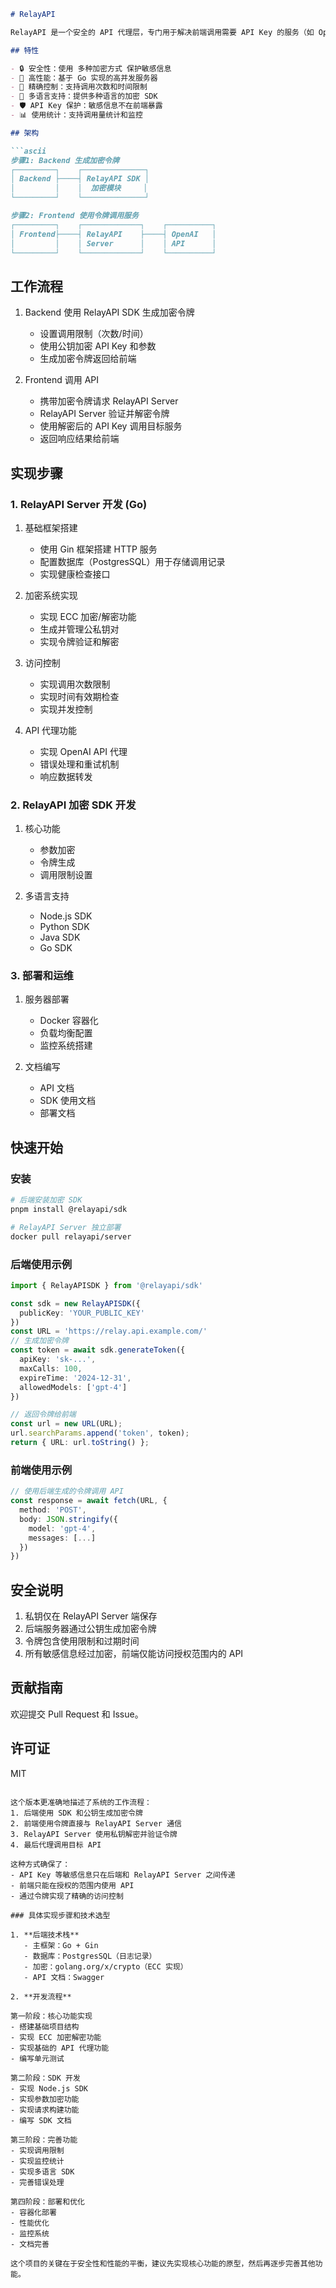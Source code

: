 
```markdown:README.md
# RelayAPI

RelayAPI 是一个安全的 API 代理层，专门用于解决前端调用需要 API Key 的服务（如 OpenAI）时的安全问题。通过多种加密方式和访问控制，实现安全可控的 API 调用，支持多种语言的 SDK ，前端可直接使用各 AI 厂商的标准 API ，仅修改 BaseURL, 无需改动任何代码。

## 特性

- 🔒 安全性：使用 多种加密方式 保护敏感信息
- 🚀 高性能：基于 Go 实现的高并发服务器
- 🎯 精确控制：支持调用次数和时间限制
- 🔌 多语言支持：提供多种语言的加密 SDK
- 🛡️ API Key 保护：敏感信息不在前端暴露
- 📊 使用统计：支持调用量统计和监控

## 架构

```ascii
步骤1: Backend 生成加密令牌
┌─────────┐    ┌──────────────┐
│ Backend ├────┤ RelayAPI SDK │
│         │    │  加密模块     │
└─────────┘    └──────────────┘

步骤2: Frontend 使用令牌调用服务
┌─────────┐    ┌─────────────┐    ┌──────────┐
│ Frontend├────┤ RelayAPI    ├────┤ OpenAI   │
│         │    │ Server      │    │ API      │
└─────────┘    └─────────────┘    └──────────┘
```

## 工作流程

1. Backend 使用 RelayAPI SDK 生成加密令牌
   - 设置调用限制（次数/时间）
   - 使用公钥加密 API Key 和参数
   - 生成加密令牌返回给前端

2. Frontend 调用 API
   - 携带加密令牌请求 RelayAPI Server
   - RelayAPI Server 验证并解密令牌
   - 使用解密后的 API Key 调用目标服务
   - 返回响应结果给前端

## 实现步骤

### 1. RelayAPI Server 开发 (Go)

1. 基础框架搭建
   - 使用 Gin 框架搭建 HTTP 服务
   - 配置数据库（PostgresSQL）用于存储调用记录
   - 实现健康检查接口

2. 加密系统实现
   - 实现 ECC 加密/解密功能
   - 生成并管理公私钥对
   - 实现令牌验证和解密

3. 访问控制
   - 实现调用次数限制
   - 实现时间有效期检查
   - 实现并发控制

4. API 代理功能
   - 实现 OpenAI API 代理
   - 错误处理和重试机制
   - 响应数据转发

### 2. RelayAPI 加密 SDK 开发

1. 核心功能
   - 参数加密
   - 令牌生成
   - 调用限制设置

2. 多语言支持
   - Node.js SDK
   - Python SDK
   - Java SDK
   - Go SDK

### 3. 部署和运维

1. 服务器部署
   - Docker 容器化
   - 负载均衡配置
   - 监控系统搭建

2. 文档编写
   - API 文档
   - SDK 使用文档
   - 部署文档

## 快速开始

### 安装

```bash
# 后端安装加密 SDK
pnpm install @relayapi/sdk

# RelayAPI Server 独立部署
docker pull relayapi/server
```

### 后端使用示例

```typescript
import { RelayAPISDK } from '@relayapi/sdk'

const sdk = new RelayAPISDK({
  publicKey: 'YOUR_PUBLIC_KEY'
})
const URL = 'https://relay.api.example.com/'
// 生成加密令牌
const token = await sdk.generateToken({
  apiKey: 'sk-...',
  maxCalls: 100,
  expireTime: '2024-12-31',
  allowedModels: ['gpt-4']
})

// 返回令牌给前端
const url = new URL(URL);
url.searchParams.append('token', token);
return { URL: url.toString() };
```

### 前端使用示例

```typescript
// 使用后端生成的令牌调用 API
const response = await fetch(URL, {
  method: 'POST',
  body: JSON.stringify({
    model: 'gpt-4',
    messages: [...]
  })
})
```

## 安全说明

1. 私钥仅在 RelayAPI Server 端保存
2. 后端服务器通过公钥生成加密令牌
3. 令牌包含使用限制和过期时间
4. 所有敏感信息经过加密，前端仅能访问授权范围内的 API

## 贡献指南

欢迎提交 Pull Request 和 Issue。

## 许可证

MIT
```

这个版本更准确地描述了系统的工作流程：
1. 后端使用 SDK 和公钥生成加密令牌
2. 前端使用令牌直接与 RelayAPI Server 通信
3. RelayAPI Server 使用私钥解密并验证令牌
4. 最后代理调用目标 API

这种方式确保了：
- API Key 等敏感信息只在后端和 RelayAPI Server 之间传递
- 前端只能在授权的范围内使用 API
- 通过令牌实现了精确的访问控制

### 具体实现步骤和技术选型

1. **后端技术栈**
   - 主框架：Go + Gin
   - 数据库：PostgresSQL（日志记录）
   - 加密：golang.org/x/crypto（ECC 实现）
   - API 文档：Swagger

2. **开发流程**

第一阶段：核心功能实现
- 搭建基础项目结构
- 实现 ECC 加密解密功能
- 实现基础的 API 代理功能
- 编写单元测试

第二阶段：SDK 开发
- 实现 Node.js SDK
- 实现参数加密功能
- 实现请求构建功能
- 编写 SDK 文档

第三阶段：完善功能
- 实现调用限制
- 实现监控统计
- 实现多语言 SDK
- 完善错误处理

第四阶段：部署和优化
- 容器化部署
- 性能优化
- 监控系统
- 文档完善

这个项目的关键在于安全性和性能的平衡，建议先实现核心功能的原型，然后再逐步完善其他功能。
